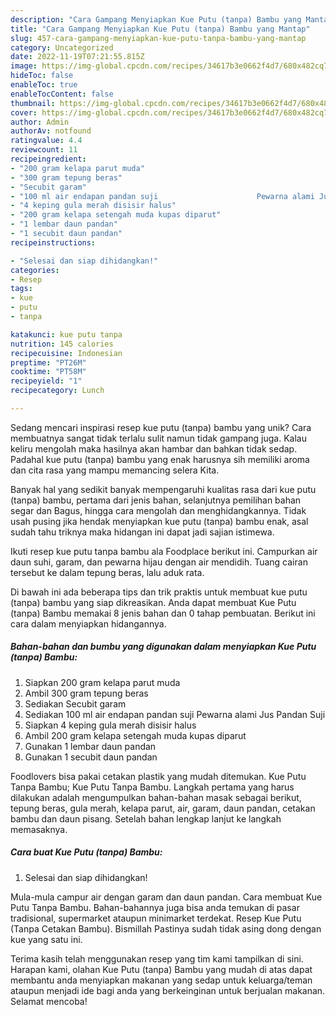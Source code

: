 ```yaml
---
description: "Cara Gampang Menyiapkan Kue Putu (tanpa) Bambu yang Mantap"
title: "Cara Gampang Menyiapkan Kue Putu (tanpa) Bambu yang Mantap"
slug: 457-cara-gampang-menyiapkan-kue-putu-tanpa-bambu-yang-mantap
category: Uncategorized
date: 2022-11-19T07:21:55.815Z
image: https://img-global.cpcdn.com/recipes/34617b3e0662f4d7/680x482cq70/kue-putu-tanpa-bambu-foto-resep-utama.jpg
hideToc: false
enableToc: true
enableTocContent: false
thumbnail: https://img-global.cpcdn.com/recipes/34617b3e0662f4d7/680x482cq70/kue-putu-tanpa-bambu-foto-resep-utama.jpg
cover: https://img-global.cpcdn.com/recipes/34617b3e0662f4d7/680x482cq70/kue-putu-tanpa-bambu-foto-resep-utama.jpg
author: Admin
authorAv: notfound
ratingvalue: 4.4
reviewcount: 11
recipeingredient:
- "200 gram kelapa parut muda"
- "300 gram tepung beras"
- "Secubit garam"
- "100 ml air endapan pandan suji                      Pewarna alami Jus Pandan Suji"
- "4 keping gula merah disisir halus"
- "200 gram kelapa setengah muda kupas diparut"
- "1 lembar daun pandan"
- "1 secubit daun pandan"
recipeinstructions:

- "Selesai dan siap dihidangkan!"
categories:
- Resep
tags:
- kue
- putu
- tanpa

katakunci: kue putu tanpa 
nutrition: 145 calories
recipecuisine: Indonesian
preptime: "PT26M"
cooktime: "PT58M"
recipeyield: "1"
recipecategory: Lunch

---
```





Sedang mencari inspirasi resep kue putu (tanpa) bambu yang unik? Cara membuatnya sangat tidak terlalu sulit namun tidak gampang juga. Kalau keliru mengolah maka hasilnya akan hambar dan bahkan tidak sedap. Padahal kue putu (tanpa) bambu yang enak harusnya sih memiliki aroma dan cita rasa yang mampu memancing selera Kita.





Banyak hal yang sedikit banyak mempengaruhi kualitas rasa dari kue putu (tanpa) bambu, pertama dari jenis bahan, selanjutnya pemilihan bahan segar dan Bagus, hingga cara mengolah dan menghidangkannya. Tidak usah pusing jika hendak menyiapkan kue putu (tanpa) bambu enak,      asal sudah tahu triknya maka hidangan ini dapat jadi sajian istimewa.














Ikuti resep kue putu tanpa bambu ala Foodplace berikut ini. Campurkan air daun suhi, garam, dan pewarna hijau dengan air mendidih. Tuang cairan tersebut ke dalam tepung beras, lalu aduk rata.






Di bawah ini ada beberapa tips dan trik praktis untuk membuat kue putu (tanpa) bambu yang siap dikreasikan. Anda dapat membuat Kue Putu (tanpa) Bambu memakai 8 jenis bahan dan 0 tahap pembuatan. Berikut ini cara dalam menyiapkan hidangannya.

<!--inarticleads1-->

##### Bahan-bahan dan bumbu yang digunakan dalam menyiapkan Kue Putu (tanpa) Bambu:

1. Siapkan 200 gram kelapa parut muda
1. Ambil 300 gram tepung beras
1. Sediakan Secubit garam
1. Sediakan 100 ml air endapan pandan suji                      Pewarna alami Jus Pandan Suji
1. Siapkan 4 keping gula merah disisir halus
1. Ambil 200 gram kelapa setengah muda kupas diparut
1. Gunakan 1 lembar daun pandan
1. Gunakan 1 secubit daun pandan


Foodlovers bisa pakai cetakan plastik yang mudah ditemukan. Kue Putu Tanpa Bambu; Kue Putu Tanpa Bambu. Langkah pertama yang harus dilakukan adalah mengumpulkan bahan-bahan masak sebagai berikut, tepung beras, gula merah, kelapa parut, air, garam, daun pandan, cetakan bambu dan daun pisang. Setelah bahan lengkap lanjut ke langkah memasaknya. 

<!--inarticleads2-->

##### Cara buat Kue Putu (tanpa) Bambu:


1. Selesai dan siap dihidangkan!

Mula-mula campur air dengan garam dan daun pandan. Cara membuat Kue Putu Tanpa Bambu. Bahan-bahannya juga bisa anda temukan di pasar tradisional, supermarket ataupun minimarket terdekat. Resep Kue Putu (Tanpa Cetakan Bambu). Bismillah Pastinya sudah tidak asing dong dengan kue yang satu ini. 

Terima kasih telah menggunakan resep yang tim kami tampilkan di sini. Harapan kami, olahan Kue Putu (tanpa) Bambu yang mudah di atas dapat membantu anda menyiapkan makanan yang sedap untuk keluarga/teman ataupun menjadi ide bagi anda yang berkeinginan untuk berjualan makanan. Selamat mencoba!
